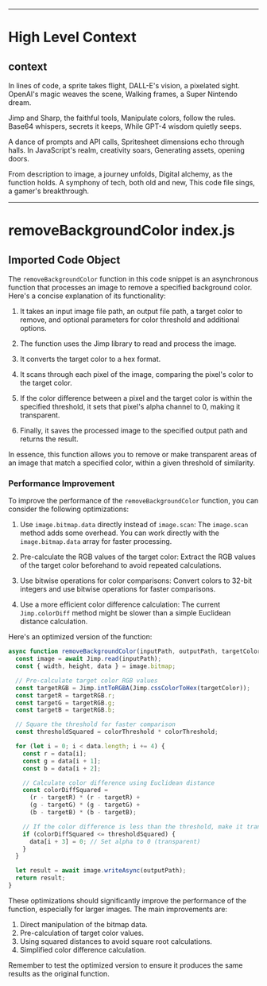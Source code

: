 

  ---
# High Level Context
## context
In lines of code, a sprite takes flight,
DALL-E's vision, a pixelated sight.
OpenAI's magic weaves the scene,
Walking frames, a Super Nintendo dream.

Jimp and Sharp, the faithful tools,
Manipulate colors, follow the rules.
Base64 whispers, secrets it keeps,
While GPT-4 wisdom quietly seeps.

A dance of prompts and API calls,
Spritesheet dimensions echo through halls.
In JavaScript's realm, creativity soars,
Generating assets, opening doors.

From description to image, a journey unfolds,
Digital alchemy, as the function holds.
A symphony of tech, both old and new,
This code file sings, a gamer's breakthrough.


---
# removeBackgroundColor index.js
## Imported Code Object
The `removeBackgroundColor` function in this code snippet is an asynchronous function that processes an image to remove a specified background color. Here's a concise explanation of its functionality:

1. It takes an input image file path, an output file path, a target color to remove, and optional parameters for color threshold and additional options.

2. The function uses the Jimp library to read and process the image.

3. It converts the target color to a hex format.

4. It scans through each pixel of the image, comparing the pixel's color to the target color.

5. If the color difference between a pixel and the target color is within the specified threshold, it sets that pixel's alpha channel to 0, making it transparent.

6. Finally, it saves the processed image to the specified output path and returns the result.

In essence, this function allows you to remove or make transparent areas of an image that match a specified color, within a given threshold of similarity.

### Performance Improvement

To improve the performance of the `removeBackgroundColor` function, you can consider the following optimizations:

1. Use `image.bitmap.data` directly instead of `image.scan`:
   The `image.scan` method adds some overhead. You can work directly with the `image.bitmap.data` array for faster processing.

2. Pre-calculate the RGB values of the target color:
   Extract the RGB values of the target color beforehand to avoid repeated calculations.

3. Use bitwise operations for color comparisons:
   Convert colors to 32-bit integers and use bitwise operations for faster comparisons.

4. Use a more efficient color difference calculation:
   The current `Jimp.colorDiff` method might be slower than a simple Euclidean distance calculation.

Here's an optimized version of the function:

```javascript
async function removeBackgroundColor(inputPath, outputPath, targetColor, colorThreshold = 0, options = {}) {
  const image = await Jimp.read(inputPath);
  const { width, height, data } = image.bitmap;

  // Pre-calculate target color RGB values
  const targetRGB = Jimp.intToRGBA(Jimp.cssColorToHex(targetColor));
  const targetR = targetRGB.r;
  const targetG = targetRGB.g;
  const targetB = targetRGB.b;

  // Square the threshold for faster comparison
  const thresholdSquared = colorThreshold * colorThreshold;

  for (let i = 0; i < data.length; i += 4) {
    const r = data[i];
    const g = data[i + 1];
    const b = data[i + 2];

    // Calculate color difference using Euclidean distance
    const colorDiffSquared = 
      (r - targetR) * (r - targetR) + 
      (g - targetG) * (g - targetG) + 
      (b - targetB) * (b - targetB);

    // If the color difference is less than the threshold, make it transparent
    if (colorDiffSquared <= thresholdSquared) {
      data[i + 3] = 0; // Set alpha to 0 (transparent)
    }
  }

  let result = await image.writeAsync(outputPath);
  return result;
}
```

These optimizations should significantly improve the performance of the function, especially for larger images. The main improvements are:

1. Direct manipulation of the bitmap data.
2. Pre-calculation of target color values.
3. Using squared distances to avoid square root calculations.
4. Simplified color difference calculation.

Remember to test the optimized version to ensure it produces the same results as the original function.

  